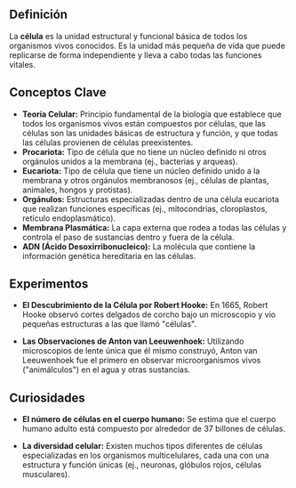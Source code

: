 ## Definición

La **célula** es la unidad estructural y funcional básica de todos los organismos vivos conocidos. Es la unidad más pequeña de vida que puede replicarse de forma independiente y lleva a cabo todas las funciones vitales.

## Conceptos Clave

* **Teoría Celular:** Principio fundamental de la biología que establece que todos los organismos vivos están compuestos por células, que las células son las unidades básicas de estructura y función, y que todas las células provienen de células preexistentes.
* **Procariota:** Tipo de célula que no tiene un núcleo definido ni otros orgánulos unidos a la membrana (ej., bacterias y arqueas).
* **Eucariota:** Tipo de célula que tiene un núcleo definido unido a la membrana y otros orgánulos membranosos (ej., células de plantas, animales, hongos y protistas).
* **Orgánulos:** Estructuras especializadas dentro de una célula eucariota que realizan funciones específicas (ej., mitocondrias, cloroplastos, retículo endoplasmático).
* **Membrana Plasmática:** La capa externa que rodea a todas las células y controla el paso de sustancias dentro y fuera de la célula.
* **ADN (Ácido Desoxirribonucleico):** La molécula que contiene la información genética hereditaria en las células.

## Experimentos

* **El Descubrimiento de la Célula por Robert Hooke:** En 1665, Robert Hooke observó cortes delgados de corcho bajo un microscopio y vio pequeñas estructuras a las que llamó "células".

* **Las Observaciones de Anton van Leeuwenhoek:** Utilizando microscopios de lente única que él mismo construyó, Anton van Leeuwenhoek fue el primero en observar microorganismos vivos ("animálculos") en el agua y otras sustancias.

## Curiosidades

* **El número de células en el cuerpo humano:** Se estima que el cuerpo humano adulto está compuesto por alrededor de 37 billones de células.

* **La diversidad celular:** Existen muchos tipos diferentes de células especializadas en los organismos multicelulares, cada una con una estructura y función únicas (ej., neuronas, glóbulos rojos, células musculares).
